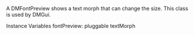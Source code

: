 A DMFontPreview shows a text morph that can change the size. This class is used by DMGui.

Instance Variables
	fontPreview:		pluggable textMorph

